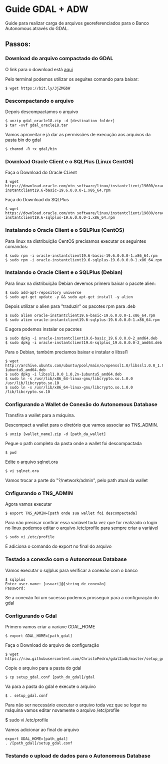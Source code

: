 # Guide GDAL + ADW

Guide para realizar carga de arquivos georeferenciados para o Banco Autonomous através do GDAL.

## Passos:

### Download do arquivo compactado do GDAL 

O link para o download está [aqui](https://objectstorage.sa-saopaulo-1.oraclecloud.com/p/30NLO1KPkpHF9DsmkCs3ZA7ZeewadlxFq08HqXkjKWhes8Cd3PKYVJ7rg2DMo4JV/n/idrocd00mlxh/b/gdal/o/gdal_oracle18.zip)

Pelo terminal podemos utilizar os seguites comando para baixar:

    $ wget https://bit.ly/3jZMGbW

### Descompactando o arquivo

Depois descompactamos o arquivo

    $ unzip gdal_oracle18.zip -d [destination folder]
    $ tar -xvf gdal_oracle18.tar

Vamos aproveitar e já dar as permissões de execução aos arquivos da pasta bin do gdal

    $ chamod -R +x gdal/bin

### Download Oracle Client e o SQLPlus (Linux CentOS)

Faça o Download do Oracle CLient

    $ wget https://download.oracle.com/otn_software/linux/instantclient/19600/oracle-instantclient19.6-basic-19.6.0.0.0-1.x86_64.rpm

Faça do Download do SQLPlus

    $ wget https://download.oracle.com/otn_software/linux/instantclient/19600/oracle-instantclient19.6-sqlplus-19.6.0.0.0-1.x86_64.rpm

### Instalando o Oracle Client e o SQLPlus (CentOS)

Para linux na distribuição CentOS precisamos executar os seguintes comandos:

    $ sudo rpm -i oracle-instantclient19.6-basic-19.6.0.0.0-1.x86_64.rpm
    $ sudo rpm -i oracle-instantclient19.6-sqlplus-19.6.0.0.0-1.x86_64.rpm

### Instalando o Oracle Client e o SQLPlus (Debian)

Para linux na distribuição Debian devemos primero baixar o pacote alien:

    $ sudo add-apt-repository universe
    $ sudo apt-get update -y && sudo apt-get install -y alien

Depois utilizar o alien para "traduzir" os pacotes rpm para .deb

    $ sudo alien oracle-instantclient19.6-basic-19.6.0.0.0-1.x86_64.rpm
    $ sudo alien oracle-instantclient19.6-sqlplus-19.6.0.0.0-1.x86_64.rpm

E agora podemos instalar os pacotes

    $ sudo dpkg -i oracle-instantclient19.6-basic_19.6.0.0.0-2_amd64.deb
    $ sudo dpkg -i oracle-instantclient19.6-sqlplus_19.6.0.0.0-2_amd64.deb

Para o Debian, também preciamos baixar e instalar o libssl1

    $ wget http://archive.ubuntu.com/ubuntu/pool/main/o/openssl1.0/libssl1.0.0_1.0.2n-1ubuntu5_amd64.deb
    $ sudo dpkg -i libssl1.0.0_1.0.2n-1ubuntu5_amd64.deb
    $ sudo ln -s /usr/lib/x86_64-linux-gnu/libcrypto.so.1.0.0 /usr/lib/libcrypto.so.10
    $ sudo ln -s /usr/lib/x86_64-linux-gnu/libcrypto.so.1.0.0 /lib/libcrypto.so.10

### Configurando a Wallet de Conexão do Autonomous Database

Transfira a wallet para a máquina.

Descompact a wallet para o diretório que vamos associar ao TNS_ADMIN.

    $ unzip [wallet_name].zip -d [path_da_wallet]

Pegue o path completo da pasta onde a wallet foi descompactada

    $ pwd

Edite o arquivo sqlnet.ora

    $ vi sqlnet.ora

Vamos trocar a parte do "?/network/admin", pelo path atual da wallet

### Cnfigurando o TNS_ADMIN

Agora vamos executar

    $ export TNS_ADMIN=[path onde sua wallet foi descompactada]

Para não precisar confirar essa variável toda vez que for realizado o login no linux podemos editar o arquivo /etc/profile para sempre criar a variável

    $ sudo vi /etc/profile

E adiciona o comando do export no final do arquivo

### Testado a conexão com o Autonomous Database

Vamos executar o sqlplus para verificar a conexão com o banco

    $ sqlplus
    Enter user-name: [usuari]@[string_de_conexão]
    Password: 

Se a conexão foi um sucesso podemos prosseguir para a configuração do gdal

### Configurando o Gdal

Primero vamos criar a variave GDAL_HOME

    $ export GDAL_HOME=[path_gdal]

Faça o Download do arquivo de configuração

    $ wget https://raw.githubusercontent.com/ChristoPedro/gdal2adb/master/setup_gdal.conf

Copie o arquivo para a pasta do gdal

    $ cp setup_gdal.conf [path_do_gdal]/gdal

Va para a pasta do gdal e execute o arquivo

    $ . setup_gdal.conf

Para não ser necessário executar o arquivo toda vez que se logar na máquina vamos editar novamente o arquivo /etc/profile

   $ sudo vi /etc/profile

Vamos adicionar ao final do arquivo
    
    export GDAL_HOME=[path_gdal]
    . /[path_gdal]/setup_gdal.conf

### Testando o upload de dados para o Autonomous Database